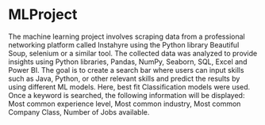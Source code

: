 # MLProject
The machine learning project involves scraping data from a professional networking platform called Instahyre using the Python library Beautiful Soup, selenium or a similar tool. The collected data was analyzed to provide insights using Python libraries, Pandas, NumPy, Seaborn, SQL, Excel and Power BI. The goal is to create a search bar where users can input skills such as Java, Python, or other relevant skills and predict the results by using different ML models. Here, best fit Classification models were used. Once a keyword is searched, the following information will be displayed: Most common experience level, Most common industry, Most common Company Class, Number of Jobs available.

